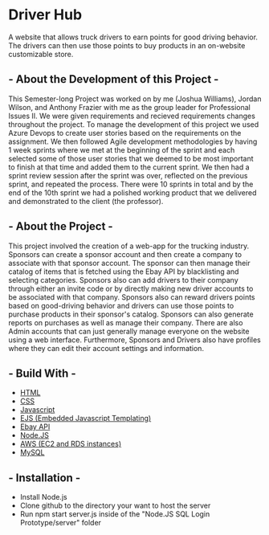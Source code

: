 # Driver Hub
A website that allows truck drivers to earn points for good driving behavior.  The drivers can then use those points to buy products in an on-website customizable store.

## - About the Development of this Project -
This Semester-long Project was worked on by me (Joshua Williams), Jordan Wilson, and Anthony Frazier with me as the group leader for Professional Issues II.  We were given requirements and recieved requirements changes throughout the project.  To manage the development of this project we used Azure Devops to create user stories based on the requirements on the assignment.  We then followed Agile development methodologies by having 1 week sprints where we met at the beginning of the sprint and each selected some of those user stories that we deemed to be most important to finish at that time and added them to the current sprint.  We then had a sprint review session after the sprint was over, reflected on the previous sprint, and repeated the process.  There were 10 sprints in total and by the end of the 10th sprint we had a polished working product that we delivered and demonstrated to the client (the professor).

## - About the Project -
This project involved the creation of a web-app for the trucking industry.  Sponsors can create a sponsor account and then create a company to associate with that sponsor account.  The sponsor can then manage their catalog of items that is fetched using the Ebay API by blacklisting and selecting categories.  Sponsors also can add drivers to their company through either an invite code or by directly making new driver accounts to be associated with that company.  Sponsors also can reward drivers points based on good-driving behavior and drivers can use those points to purchase products in their sponsor's catalog.  Sponsors can also generate reports on purchases as well as manage their company.  There are also Admin accounts that can just generally manage everyone on the website using a web interface.  Furthermore, Sponsors and Drivers also have profiles where they can edit their account settings and information.

## - Build With -
* [HTML](https://en.wikipedia.org/wiki/HTML)
* [CSS](https://en.wikipedia.org/wiki/CSS)
* [Javascript](https://www.javascript.com/)
* [EJS (Embedded Javascript Templating)](https://ejs.co/)
* [Ebay API](https://developer.ebay.com/)
* [Node.JS](https://nodejs.org/en/)
* [AWS (EC2 and RDS instances)](https://aws.amazon.com/)
* [MySQL](https://www.mysql.com/)

## - Installation -
* Install Node.js
* Clone github to the directory your want to host the server
* Run npm start server.js inside of the "Node.JS SQL Login Prototype/server" folder
